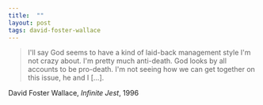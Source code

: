 ```yaml
---
title:  ""
layout: post
tags: david-foster-wallace
---
```


> I'll say God seems to have a kind of laid-back management style I'm not crazy about. I'm pretty much anti-death. God looks by all accounts to be pro-death. I'm not seeing how we can get together on this issue, he and I [...].

David Foster Wallace, _Infinite Jest_, 1996